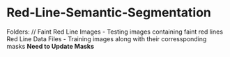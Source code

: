 # Red-Line-Semantic-Segmentation

Folders: //
Faint Red Line Images - Testing images containing faint red lines
Red Line Data Files - Training images along with their corressponding masks **Need to Update Masks**


